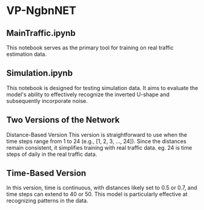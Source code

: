 # VP-NgbnNET

## MainTraffic.ipynb 
This notebook serves as the primary tool for training on real traffic estimation data.

## Simulation.ipynb 
This notebook is designed for testing simulation data. It aims to evaluate the model's ability to effectively recognize the inverted U-shape and subsequently incorporate noise.

## Two Versions of the Network
Distance-Based Version
This version is straightforward to use when the time steps range from 1 to 24 (e.g., [1, 2, 3, ..., 24]). Since the distances remain consistent, it simplifies training with real traffic data. 
eg. 24 is time steps of daily in the real traffic data.

## Time-Based Version
In this version, time is continuous, with distances likely set to 0.5 or 0.7, and time steps can extend to 40 or 50. This model is particularly effective at recognizing patterns in the data.


